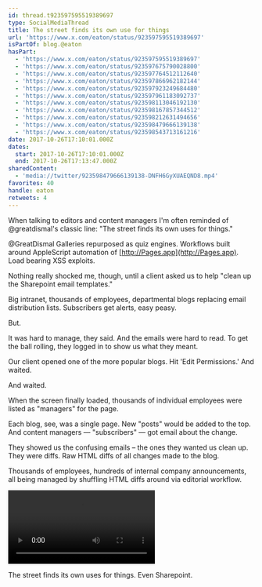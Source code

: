 ```yaml
---
id: thread.t923597595519389697
type: SocialMediaThread
title: The street finds its own use for things
url: 'https://www.x.com/eaton/status/923597595519389697'
isPartOf: blog.@eaton
hasPart:
  - 'https://www.x.com/eaton/status/923597595519389697'
  - 'https://www.x.com/eaton/status/923597675790028800'
  - 'https://www.x.com/eaton/status/923597764512112640'
  - 'https://www.x.com/eaton/status/923597866962182144'
  - 'https://www.x.com/eaton/status/923597923249684480'
  - 'https://www.x.com/eaton/status/923597961183092737'
  - 'https://www.x.com/eaton/status/923598113046192130'
  - 'https://www.x.com/eaton/status/923598167857344512'
  - 'https://www.x.com/eaton/status/923598212631494656'
  - 'https://www.x.com/eaton/status/923598479666139138'
  - 'https://www.x.com/eaton/status/923598543713161216'
date: 2017-10-26T17:10:01.000Z
dates:
  start: 2017-10-26T17:10:01.000Z
  end: 2017-10-26T17:13:47.000Z
sharedContent:
  - 'media://twitter/923598479666139138-DNFH6GyXUAEQND8.mp4'
favorites: 40
handle: eaton
retweets: 4
---
```

When talking to editors and content managers I'm often reminded of @greatdismal's classic line: "The street finds its own uses for things."

@GreatDismal Galleries repurposed as quiz engines. Workflows built around AppleScript automation of [http://Pages.app](http://Pages.app). Load bearing XSS exploits.

Nothing really shocked me, though, until a client asked us to help "clean up the Sharepoint email templates."

Big intranet, thousands of employees, departmental blogs replacing email distribution lists. Subscribers get alerts, easy peasy.

But.

It was hard to manage, they said. And the emails were hard to read. To get the ball rolling, they logged in to show us what they meant.

Our client opened one of the more popular blogs. Hit 'Edit Permissions.' And waited.

And waited.

When the screen finally loaded, thousands of individual employees were listed as "managers" for the page.

Each blog, see, was a single page. New "posts" would be added to the top. And content managers — "subscribers" — got email about the change.

They showed us the confusing emails – the ones they wanted us clean up. They were diffs. Raw HTML diffs of all changes made to the blog.

Thousands of employees, hundreds of internal company announcements, all being managed by shuffling HTML diffs around via editorial workflow.

![](media://twitter/923598479666139138-DNFH6GyXUAEQND8.mp4)

The street finds its own uses for things. Even Sharepoint.
